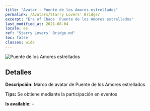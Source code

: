 ```yaml
---
title: "Avatar - Puente de los Amores estrellados"
permalink: /Avatars/Starry Lovers' Bridge/
excerpt: "Era of Chaos  Puente de los Amores estrellados"
last_modified_at: 2021-08-04
locale: es
ref: "Starry Lovers' Bridge.md"
toc: false
classes: wide
---
```

 ![Puente de los Amores estrellados](/images/a/avatarFrame_27.png)

## Detalles

 **Descripción:** Marco de avatar de Puente de los Amores estrellados 

 **Tips:** Se obtiene mediante la participación en eventos 

 **Is available:**  - 

